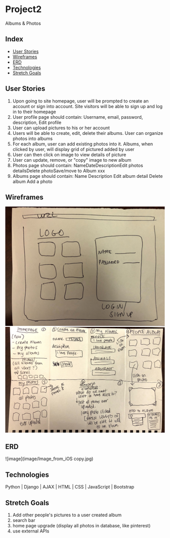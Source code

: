 # Project2
Albums & Photos

## Index

* [User Stories](#User-Stories)
* [Wireframes](#Wireframes)
* [ERD](#ERD)
* [Technologies](#Technologies)
* [Stretch Goals](#Stretch-Goals)

## User Stories
1. Upon going to site homepage, user will be prompted to create an account or sign into account. Site visitors will be able to sign up and log in to their homepage
2. User profile page should contain: Username, email, password, description, Edit profile
3. User can upload pictures to his or her account
4. Users will be able to create, edit, delete their albums. User can organize photos into albums
5. For each album, user can add existing photos into it. Albums, when clicked by user, will display grid of pictured added by user
6. User can then click on image to view details of picture
7. User can update, remove, or "copy" image to new album
8. Photos page should contain: NameDateDescriptionEdit photos detailsDelete photoSave/move to Album xxx
9. Albums page should contain: Name Description Edit album detail Delete album Add a photo

## Wireframes
![image](image/Image_from_iOS.jpg)
![image](image/project_2_wireframe.jpeg)

## ERD
![image](image/Image_from_iOS copy.jpg)

## Technologies
Python | Django | AJAX | HTML | CSS | JavaScript | Bootstrap 

## Stretch Goals
1. Add other people's pictures to a user created album
2. search bar
3. home page upgrade (display all photos in database, like pinterest)
4. use external APIs
